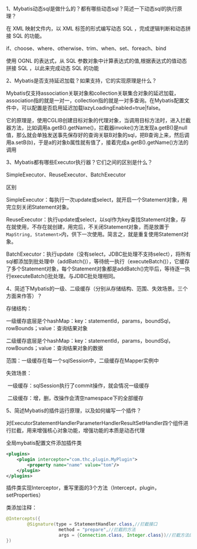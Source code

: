 1、Mybatis动态sql是做什么的？都有哪些动态sql？简述一下动态sql的执行原理？

在 XML 映射文件内，以 XML 标签的形式编写动态 SQL ，完成逻辑判断和动态拼接 SQL 的功能。

if、choose、where、otherwise、trim、when、set、foreach、bind

使用 OGNL 的表达式，从 SQL 参数对象中计算表达式的值,根据表达式的值动态拼接 SQL ，以此来完成动态 SQL 的功能



2、Mybatis是否支持延迟加载？如果支持，它的实现原理是什么？

Mybatis仅支持association关联对象和collection关联集合对象的延迟加载，association指的就是一对一，collection指的就是一对多查询。在Mybatis配置文件中，可以配置是否启用延迟加载lazyLoadingEnabled=true|false。



它的原理是，使用CGLIB创建目标对象的代理对象，当调用目标方法时，进入拦截器方法，比如调用a.getB().getName()，拦截器invoke()方法发现a.getB()是null值，那么就会单独发送事先保存好的查询关联B对象的sql，把B查询上来，然后调用a.setB(b)，于是a的对象b属性就有值了，接着完成a.getB().getName()方法的调用



3、Mybatis都有哪些Executor执行器？它们之间的区别是什么？

SimpleExecutor、ReuseExecutor、BatchExecutor

区别

SimpleExecutor：每执行一次update或select，就开启一个Statement对象，用完立刻关闭Statement对象。

ReuseExecutor：执行update或select，以sql作为key查找Statement对象，存在就使用，不存在就创建，用完后，不关闭Statement对象，而是放置于`MapString, Statement>`内，供下一次使用。简言之，就是重复使用Statement对象。

BatchExecutor：执行update（没有select，JDBC批处理不支持select），将所有sql都添加到批处理中（addBatch()），等待统一执行（executeBatch()），它缓存了多个Statement对象，每个Statement对象都是addBatch()完毕后，等待逐一执行executeBatch()批处理。与JDBC批处理相同。



4、简述下Mybatis的一级、二级缓存（分别从存储结构、范围、失效场景。三个方面来作答）？

存储结构：

​	一级缓存底层是个hashMap：key：statementId，params，boundSql，rowBounds；value：查询结果对象

​	二级缓存底层是个hashMap：key：statementId，params，boundSql，rowBounds；value：查询结果对象的数据



范围：一级缓存在每一个sqlSession中，二级缓存在Mapper实例中



失效场景：

​	一级缓存：sqlSession执行了commit操作，就会情况一级缓存

​	二级缓存：增，删，改操作会清空namespace下的全部缓存







5、简述Mybatis的插件运行原理，以及如何编写一个插件？

对ExecutorStatementHandlerParameterHandlerResultSetHandler四个组件进行拦截，用来增强核心对象功能，增强功能的本质是动态代理


全局mybatis配置文件添加插件类

```xml
<plugins>
    <plugin interceptor="com.thc.plugin.MyPlugin">
        <property name="name" value="tom"/>
    </plugin>
</plugins>
```


插件类实现Interceptor，重写里面的3个方法（Intercept，plugin，setProperties）

类添加注释：

```java
@Intercepts({
        @Signature(type = StatementHandler.class,//拦截接口
                    method = "prepare",//拦截的方法
                    args = {Connection.class, Integer.class})//拦截方法的入参，按顺序写
})
```



